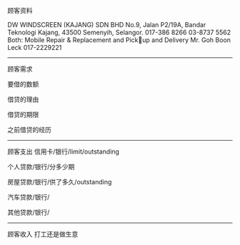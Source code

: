 顾客资料

DW WINDSCREEN (KAJANG) SDN BHD No.9, Jalan P2/19A, Bandar Teknologi Kajang, 43500 Semenyih, Selangor. 017-386 8266 03-8737 5562 Both: Mobile Repair & Replacement and Pickup and Delivery Mr. Goh Boon Leck 017-2229221

-----------------
顾客需求


要借的数额

借贷的理由

借贷的期限

之前借贷的经历


--------------
顾客支出
信用卡/银行/limit/outstanding


个人贷款/银行/分多少期

房屋贷款/银行/供了多久/outstanding

汽车贷款/银行/


其他贷款/银行/

-----------
顾客收入
打工还是做生意

